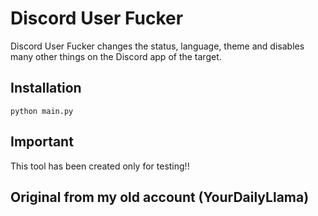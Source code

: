 # Discord User Fucker 

Discord User Fucker changes the status, language, theme and disables many other things on the Discord app of the target.

## Installation

```
python main.py
```


## Important
This tool has been created only for testing!!

## Original from my old account (YourDailyLlama)
